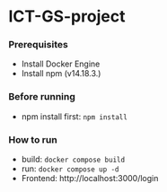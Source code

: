 # ICT-GS-project

### Prerequisites

- Install Docker Engine
- Install npm (v14.18.3.)


### Before running

- npm install first: `npm install`  

### How to run
- build: `docker compose build`
- run: `docker compose up -d`
- Frontend: http://localhost:⁠3000/login
